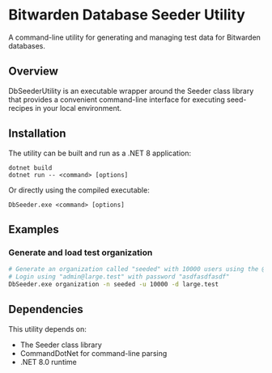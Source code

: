 # Bitwarden Database Seeder Utility

A command-line utility for generating and managing test data for Bitwarden databases.

## Overview

DbSeederUtility is an executable wrapper around the Seeder class library that provides a convenient command-line
interface for executing seed-recipes in your local environment.

## Installation

The utility can be built and run as a .NET 8 application:

```
dotnet build
dotnet run -- <command> [options]
```

Or directly using the compiled executable:

```
DbSeeder.exe <command> [options]
```

## Examples

### Generate and load test organization

```bash
# Generate an organization called "seeded" with 10000 users using the @large.test email domain.
# Login using "admin@large.test" with password "asdfasdfasdf"
DbSeeder.exe organization -n seeded -u 10000 -d large.test
```

## Dependencies

This utility depends on:
- The Seeder class library
- CommandDotNet for command-line parsing
- .NET 8.0 runtime
